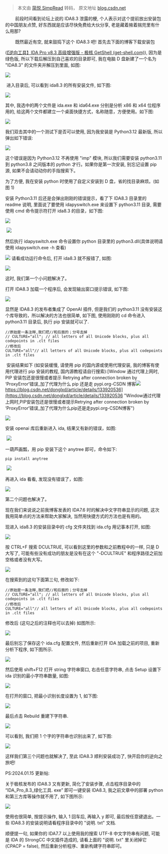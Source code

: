 > 本文由 [简悦 SimpRead](http://ksria.com/simpread/) 转码， 原文地址 [blog.csdn.net](https://blog.csdn.net/donglxd/article/details/135243027)

        前段时间看到论坛上说的 IDA8.3 泄露的梗, 个人表示对这个提前放出安装包的中国朋友点赞, 好东西就是应该尽快免费给大伙分享, 老是藏着掖着揣兜里有什么用那?

        既然最近有空, 就来鼓捣下这个 IDA8.3 吧! 首先去下面的博客下载安装包

([【逆向工具】IDA Pro v8.3 高级增强版 - 极核 GetShell (get-shell.com)](https://get-shell.com/1395.html "【逆向工具】IDA Pro v8.3 高级增强版 - 极核GetShell (get-shell.com)")), 因为是绿色版, 所以下载后解压到自己喜欢的目录即可, 我在电脑 D 盘新建了一个名为 "IDA8.3" 的文件夹并解压到里面, 如图:

![](https://img-blog.csdnimg.cn/direct/10787ee9b6674e928ebcf617349a825e.png)

 进入目录后, 可以看到 ida8.3 的所有安装文件, 如下图:

![](https://img-blog.csdnimg.cn/direct/73eca216521a487a81af3c18a56cd4c1.png)

其中, 我选中的两个文件是 ida.exe 和 ida64.exe 分别是分析 x86 和 x64 位程序用的, 给这两个文件都建立一个桌面快捷方式，名称随意，方便使用。如下图:

![](https://img-blog.csdnimg.cn/direct/84d9db051c7747e89a2c811696795490.png)

我们双击其中的一个测试下是否可以使用, 因为我安装是 Python3.12 最新版, 所以弹出如下错误:

![](https://img-blog.csdnimg.cn/direct/0e8ef2b4f68e400c8ff3360ea1394b11.png)

这个错误是因为 Python3.12 不再使用 "imp" 模块, 所以我们需要安装 python3.11 到 python3.8 之间版本的 python 才行。如果你是第一次安装, 别忘记设置 pip 源, 如果不会请动动你的手指搜索下。

为了方便, 我在安装 python 时使用了自定义安装到 D 盘，省的找目录麻烦。(如图 1)

安装 Python3.11 后还是会弹出刚刚的错误提示，看了下 IDA8.3 目录里的 readme 说明, 里面说了要使用 idapyswitch.exe 来设置下 python3.11 目录, 需要使用 cmd 命令提示符打开 ida8.3 的目录，如下图:

![](https://img-blog.csdnimg.cn/direct/a845f9f8624f4ac69bb311e4d4c40680.png)

 ![](https://img-blog.csdnimg.cn/direct/190b24790b354c80b06e133dc429672b.png)

然后执行 idapyswitch.exe 命令设置你 python 目录里的 python3.dll(具体说明请使用 idapyswitch.exe -h 查看) 

![](https://img-blog.csdnimg.cn/direct/2b2c1abc2fba438fa280fdeef0881af7.png) 请看成功运行命令后, 打开 ida8.3 就不报错了, 如图:

![](https://img-blog.csdnimg.cn/direct/e6c7c1d99c964309a3df3c1625177e07.png)

这时, 我们第一个小问题解决了。

打开 IDA8.3 加载一个程序后, 会发现输出窗口提示错误, 如下图:

![](https://img-blog.csdnimg.cn/direct/30e2cd2ebd0e4e7db0bb7d6ad89dfb54.png)

显然是 IDA8.3 的发布者集成了 OpenAI 插件, 但是我们的 python3.11 没有安装这个库导致的，所以解决的方法也很简单, 如下图, 使用刚刚的 cd 命令进入 python3.11 目录后, 执行 pip 安装就可以了.

```
//原始是一条注释,我们把//和后面的；分号去掉
// CULTURE="all"; // all letters of all Unicode blocks, plus all codepoints in .clt files
//修改后
CULTURE="all"// all letters of all Unicode blocks, plus all codepoints in .clt files
```

 安装结果如下 (如安装缓慢, 请使用 pip 的国内源或使用代理安装, 我的博客有使用代理进行 pip 安装的教程, 国内源教程请自行搜索):[Window 通过代理上网时, PIP 安装包还是很慢或者提示 Retrying after connection broken by ‘ProxyError‘错误_加了代理为什么 pip 还是走 pypi.org-CSDN 博客![](https://csdnimg.cn/release/blog_editor_html/release2.3.6/ckeditor/plugins/CsdnLink/icons/icon-default.png?t=N7T8) https://blog.csdn.net/donglxd/article/details/133920536](https://blog.csdn.net/donglxd/article/details/133920536 "Window通过代理上网时,PIP安装包还是很慢或者提示Retrying after connection broken by ‘ProxyError‘错误_加了代理为什么pip还是走pypi.org-CSDN博客")

![](https://img-blog.csdnimg.cn/direct/2b399974508f4f43bda10e110aa8ebaa.png)

安装 openai 库后重新进入 ida, 结果又有新的错误，如图:

 ![](https://img-blog.csdnimg.cn/direct/74eba59af3e148118f96843e93879da6.png)

一葫芦画瓢，用 pip 安装下这个 anytree 即可，命令如下:

```
pip install anytree
```

 ![](https://img-blog.csdnimg.cn/direct/f86fefc210634abaa3794edf02a31602.png)

再进入 ida 看看, 发现没有错误了，如图:

![](https://img-blog.csdnimg.cn/direct/0b8ef7dda7e148ffadb633e14902a1a3.png)

第二个问题也解决了。

现在我们来说说之前我博客发表的 IDA7.6 时的解决中文字符串显示的问题, 这次我用简单点的方法来帮助大家解决, 当然用快捷方式的方法也是有用的。

现进入 ida8.3 的安装目录中的 cfg 文件夹找到 ida.cfg 用记事本打开, 如图:

![](https://img-blog.csdnimg.cn/direct/933b6beb070843a1b6576dcd64228a83.png)

按 CTRL+F 搜索 DCULTRUE, 可以看到这里的参数和之前教程中的一样, 只是 D 大写了, 可能有些没有成功的朋友是没有在这个 "-DCULTRUE" 和程序路径之前加空格或者没有大写。

![](https://img-blog.csdnimg.cn/direct/b1ec4a0edc0a4d40b87d21858bb4b6af.png)

在搜索到的这句下面第三句, 修改如下:

```
//原始是一条注释,我们把//和后面的；分号去掉
// CULTURE="all"; // all letters of all Unicode blocks, plus all codepoints in .clt files
//修改后
CULTURE="all"// all letters of all Unicode blocks, plus all codepoints in .clt files
```

修改后 (这句之后的注释也可以去掉) 如图所示:

![](https://img-blog.csdnimg.cn/direct/5b82422620104bc09894dd4c56e2d2e6.png)

最后别忘了保存这个 ida.cfg 配置文件, 然后重新打开 IDA 加载之前的项目, 重新分析下程序, 如下图所示.

![](https://img-blog.csdnimg.cn/direct/fc1a33ab6da146f5aec28434e18f16a0.png)

然后使用 shift+F12 打开 string 字符串窗口, 右击任意字符串, 点击 Setup 设置下 ida 识别的最小字符串数量, 如图:

![](https://img-blog.csdnimg.cn/direct/ce6cbc5ff60744cca28386c448d3a84e.png)

在打开的窗口, 把最小识别长度设置为 1, 如下图:

![](https://img-blog.csdnimg.cn/direct/a7b0b9f7c2e24bc0bf1f0efb0ffc237d.png)

最后点击 Rebuild 重建下字符串.

![](https://img-blog.csdnimg.cn/direct/afe3647e22c14061bc7036c2b7e1cd31.png)

可以看到, 我们把 1 个字的字符串也识别出来了, 如下图:

![](https://img-blog.csdnimg.cn/direct/3ecd79d0f3b543bcbc23b7f1876c903c.png)

这样我们第三个问题也就解决了, 至此 IDA8.3 顺利安装成功了, 快开启你的逆向之旅吧! 

PS:2024.01.15 更新帖:

关于极核发布的 IDA8.3 又有更新, 简化了安装步骤, 点击程序目录中的 “IDA_Pro_8.3_绿化工具. exe” 即可一键安装 IDA8.3, 我之前文章中的部署 python 和第三方库等操作就不用了, 如下图所示:

![](https://img-blog.csdnimg.cn/direct/008a6d8974dc4e0e9d23b80307e9d73d.png)

使用也很简单, 按提示操作, 输入 1 回车后, 再输入 y 即可, 最后按任意键退出。一些 IDA8.3 的安装说明请看程序目录中的 "说明. txt" 文档.

顺便提一句, 如果你的 IDA7.7 以上使用我的搜索 UTF-8 中文字符串有问题, 可能是 IDA 的 StrongCC 中文插件造成的, 请看上面的 "说明. txt" 里关闭掉它 (CPACP = false), 然后重新分析程序、重新构建字符串即可。